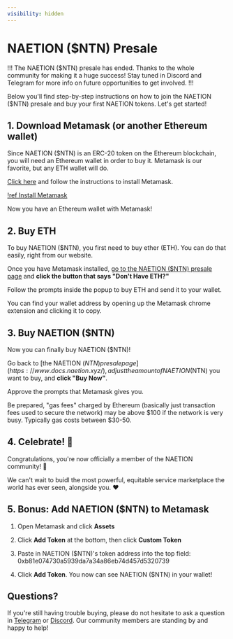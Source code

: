 ```yaml
---
visibility: hidden
---
```

# NAETION ($NTN) Presale

!!! The NAETION ($NTN) presale has ended. 
Thanks to the whole community for making it a huge success! Stay tuned in Discord and Telegram for more info on future opportunities to get involved.
!!!


Below you'll find step-by-step instructions on how to join the NAETION ($NTN) presale and buy your first NAETION tokens. Let's get started!

## 1. Download Metamask (or another Ethereum wallet)

Since NAETION ($NTN) is an ERC-20 token on the Ethereum blockchain, you will need an Ethereum wallet in order to buy it. Metamask is our favorite, but any ETH wallet will do.

[Click here](https://metamask.zendesk.com/hc/en-us/articles/360015489531-Getting-started-with-MetaMask) and follow the instructions to install Metamask.

[!ref Install Metamask](https://metamask.zendesk.com/hc/en-us/articles/360015489531-Getting-started-with-MetaMask)

Now you have an Ethereum wallet with Metamask!

## 2. Buy ETH 

To buy NAETION ($NTN), you first need to buy ether (ETH). You can do that easily, right from our website.

Once you have Metamask installed, [go to the NAETION ($NTN) presale page](https://www.docs.naetion.xyz/) and **click the button that says "Don't Have ETH?"**

Follow the prompts inside the popup to buy ETH and send it to your wallet.

You can find your wallet address by opening up the Metamask chrome extension and clicking it to copy.

## 3. Buy NAETION ($NTN)

Now you can finally buy NAETION ($NTN)! 

Go back to [the NAETION ($NTN) presale page](https://www.docs.naetion.xyz/), adjust the amount of NAETION ($NTN) you want to buy, and **click "Buy Now"**.

Approve the prompts that Metamask gives you. 

Be prepared, "gas fees" charged by Ethereum (basically just transaction fees used to secure the network) may be above $100 if the network is very busy. Typically gas costs between $30-50. 

## 4. Celebrate! :tada:

Congratulations, you're now officially a member of the NAETION community! :beers:

We can't wait to buidl the most powerful, equitable service marketplace the world has ever seen, alongside you. :heart: 

## 5. Bonus: Add NAETION ($NTN) to Metamask

1. Open Metamask and click **Assets**

2. Click **Add Token** at the bottom, then click **Custom Token**

3. Paste in NAETION ($NTN)'s token address into the top field: 0xb81e074730a5939da7a34a86eb74d457d5320739

4. Click **Add Token**. You now can see NAETION ($NTN) in your wallet!

## Questions?

If you're still having trouble buying, please do not hesitate to ask a question in [Telegram](https://t.me/naetiondao) or [Discord](https://discord.gg/ShEUydu9). Our community members are standing by and happy to help!